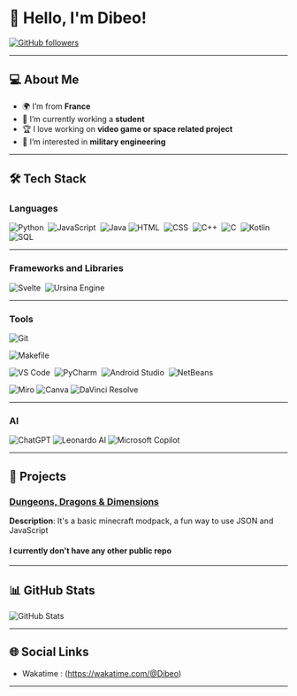 <!--## Hi there 👋


**Dibeo/Dibeo** is a ✨ _special_ ✨ repository because its `README.md` (this file) appears on your GitHub profile.

Here are some ideas to get you started:

- 🔭 I’m currently working on ...
- 🌱 I’m currently learning ...
- 👯 I’m looking to collaborate on ...
- 🤔 I’m looking for help with ...
- 💬 Ask me about ...
- 📫 How to reach me: ...
- 😄 Pronouns: ...
- ⚡ Fun fact: ...
-->
# 👋 Hello, I'm Dibeo!

[![GitHub followers](https://img.shields.io/github/followers/Dibeo?label=Follow%20me&style=social)](https://github.com/Dibeo)

---

## 💻 About Me

- 🌍 I’m from **France**
- 💼 I’m currently working a **student**
- 🏆 I love working on **video game or space related project**
- 🔭 I’m interested in **military engineering**

---

## 🛠️ Tech Stack

### Languages
![Python](https://img.shields.io/badge/-Python-05122A?style=flat&logo=python)&nbsp;
![JavaScript](https://img.shields.io/badge/-JavaScript-05122A?style=flat&logo=javascript)&nbsp;
![Java](https://img.shields.io/badge/Java-05122A?style=flat&logo=java)
![HTML](https://img.shields.io/badge/-HTML-05122A?style=flat&logo=HTML5)&nbsp;
![CSS](https://img.shields.io/badge/CSS-05122A?style=flat&logo=css3)&nbsp;
![C++](https://img.shields.io/badge/C%2B%2B-05122A?style=flat&logo=c%2B%2B)&nbsp;
![C](https://img.shields.io/badge/C-05122A?style=flat&logo=c)&nbsp;
![Kotlin](https://img.shields.io/badge/Kotlin-05122A?style=flat&logo=kotlin)&nbsp;
![SQL](https://img.shields.io/badge/SQL-05122A?style=flat&logo=postgresql)

---

### Frameworks and Libraries
![Svelte](https://img.shields.io/badge/Svelte-05122A?style=flat&logo=svelte)&nbsp;
![Ursina Engine](https://img.shields.io/badge/Ursina%20Engine-05122A?style=flat&logo=ursina)

---

### Tools
![Git](https://img.shields.io/badge/-Git-05122A?style=flat&logo=git)&nbsp;

![Makefile](https://img.shields.io/badge/Makefile-05122A?style=flat&logo=make)

![VS Code](https://img.shields.io/badge/-VS%20Code-05122A?style=flat&logo=visual-studio-code)&nbsp;
![PyCharm](https://img.shields.io/badge/PyCharm-05122A?style=flat&logo=pycharm)&nbsp;
![Android Studio](https://img.shields.io/badge/Android%20Studio-05122A?style=flat&logo=android-studio)&nbsp;
![NetBeans](https://img.shields.io/badge/NetBeans-05122A?style=flat&logo=apache-netbeans-ide)&nbsp;

![Miro](https://img.shields.io/badge/Miro-05122A?style=flat&logo=miro)
![Canva](https://img.shields.io/badge/Canva-05122A?style=flat&logo=canva)
![DaVinci Resolve](https://img.shields.io/badge/DaVinci%20Resolve-05122A?style=flat&logo=davinci-resolve)


---

### AI
![ChatGPT](https://img.shields.io/badge/ChatGPT-05122A?style=flat&logo=openai)
![Leonardo AI](https://img.shields.io/badge/Leonardo%20AI-05122A?style=flat&logo=leonardo-ai)
![Microsoft Copilot](https://img.shields.io/badge/Microsoft%20Copilot-05122A?style=flat&logo=microsoft)

---

## 🚀 Projects

### [Dungeons, Dragons & Dimensions]([https://github.com/yourusername/project1](https://github.com/Dibeo/DDD-Dungeons-Dragons-Dimensions))
**Description**: It's a basic minecraft modpack, a fun way to use JSON and JavaScript

#### I currently don't have any other public repo

---

## 📊 GitHub Stats

![GitHub Stats](https://github-readme-stats.vercel.app/api?username=Dibeo&show_icons=true&theme=radical)

---

## 🌐 Social Links

- Wakatime : (https://wakatime.com/@Dibeo)

---
